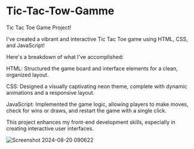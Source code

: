 # Tic-Tac-Tow-Gamme
Tic Tac Toe Game Project!

I've created a vibrant and interactive Tic Tac Toe game using HTML, CSS, and JavaScript!

Here's a breakdown of what I've accomplished:

HTML: Structured the game board and interface elements for a clean, organized layout.

CSS: Designed a visually captivating neon theme, complete with dynamic animations and a responsive layout.

JavaScript: Implemented the game logic, allowing players to make moves, check for wins or draws, and restart the game with a single click.

This project enhances my front-end development skills, especially in creating interactive user interfaces.

![Screenshot 2024-08-20 090622](https://github.com/user-attachments/assets/396a3c99-5955-4328-b3ac-2a71c266817f)

